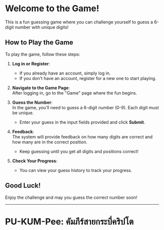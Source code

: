 # Welcome to the Game!

This is a fun guessing game where you can challenge yourself to guess a 6-digit number with unique digits!

## How to Play the Game

To play the game, follow these steps:

1. **Log in or Register**:  
   - If you already have an account, simply log in.  
   - If you don't have an account, register for a new one to start playing.

2. **Navigate to the Game Page**:  
   After logging in, go to the "Game" page where the fun begins.

3. **Guess the Number**:  
   In the game, you’ll need to guess a 6-digit number (0-9). Each digit must be unique.  
   - Enter your guess in the input fields provided and click **Submit**.

4. **Feedback**:  
   The system will provide feedback on how many digits are correct and how many are in the correct position.  
   - Keep guessing until you get all digits and positions correct!

5. **Check Your Progress**:  
   - You can view your guess history to track your progress.

## Good Luck!

Enjoy the challenge and may you guess the correct number soon!

---

# PU-KUM-Pee: คัมภีร์สายกระบี่คริปโต
